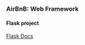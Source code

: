 ### AirBnB: Web Framework

#### Flask project
[Flask Docs](https://flask.palletsprojects.com/en/2.2.x/)  

